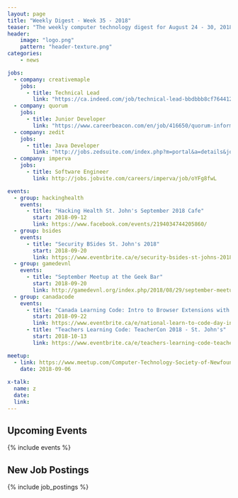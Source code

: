```yaml
---
layout: page
title: "Weekly Digest - Week 35 - 2018"
teaser: "The weekly computer technology digest for August 24 - 30, 2018"
header:
    image: "logo.png"
    pattern: "header-texture.png"
categories:
    - news

jobs:
  - company: creativemaple
    jobs:
      - title: Technical Lead
        link: "https://ca.indeed.com/job/technical-lead-bbdbbb8cf764412b"
  - company: quorum
    jobs:
      - title: Junior Developer
        link: "https://www.careerbeacon.com/en/job/416650/quorum-information-systems-inc/junior-developer/st-john-s"
  - company: zedit
    jobs:
      - title: Java Developer
        link: "http://jobs.zedsuite.com/index.php?m=portal&a=details&jobOrderID=10906207"
  - company: imperva
    jobs:
      - title: Software Engineer
        link: http://jobs.jobvite.com/careers/imperva/job/oYFg8fwL

events:
  - group: hackinghealth
    events:
      - title: "Hacking Health St. John's September 2018 Cafe"
        start: 2018-09-12
        link: https://www.facebook.com/events/2194034744205860/
  - group: bsides
    events:
      - title: "Security BSides St. John's 2018"
        start: 2018-09-20
        link: https://www.eventbrite.ca/e/security-bsides-st-johns-2018-tickets-48694332058
  - group: gamedevnl
    events:
      - title: "September Meetup at the Geek Bar"
        start: 2018-09-20
        link: http://gamedevnl.org/index.php/2018/08/29/september-meetup-at-the-geek-bar/
  - group: canadacode
    events:
      - title: "Canada Learning Code: Intro to Browser Extensions with JavaScript"
        start: 2018-09-22
        link: https://www.eventbrite.ca/e/national-learn-to-code-day-intro-to-browser-extensions-with-javascript-st-johns-registration-48620051884?aff=es2
      - title: "Teachers Learning Code: TeacherCon 2018 - St. John's"
        start: 2018-10-13
        link: https://www.eventbrite.ca/e/teachers-learning-code-teachercon-2018-st-johns-registration-49195625440

meetup:
  - link: https://www.meetup.com/Computer-Technology-Society-of-Newfoundland-and-Labrador/events/rpdzmpyxmbjb/
    date: 2018-09-06
  
x-talk:
  name: z
  date: 
  link: 
---
```


## Upcoming Events
{% include events %}

## New Job Postings
{% include job_postings %}
